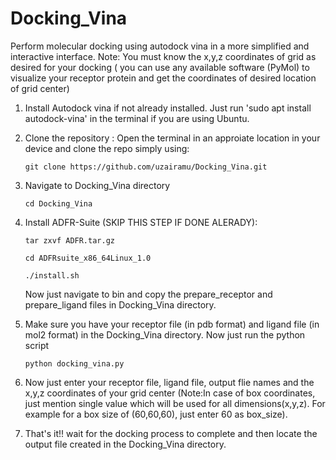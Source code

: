 # Docking_Vina
Perform molecular docking using autodock vina in a more simplified and interactive interface.
Note: You must know the x,y,z coordinates of grid as desired for your docking ( you can use any available software (PyMol) to visualize your receptor protein and get the coordinates of desired location of grid center)

1. Install Autodock vina if not already installed. 
    Just run 'sudo apt install autodock-vina' in the terminal if you are using Ubuntu. 
2. Clone the repository :
   Open the terminal in an approiate location in your device and clone the repo simply using:
   ```
   git clone https://github.com/uzairamu/Docking_Vina.git
   ```
3. Navigate to Docking_Vina directory
   ```
   cd Docking_Vina
   ```
4. Install ADFR-Suite (SKIP THIS STEP IF DONE ALERADY):
   ```
   tar zxvf ADFR.tar.gz
   ```
   ```
   cd ADFRsuite_x86_64Linux_1.0
   ```
   ```
   ./install.sh
   ```
   Now just navigate to bin and copy the prepare_receptor and prepare_ligand files in Docking_Vina directory.
   
5. Make sure you have your receptor file (in pdb format) and ligand file (in mol2 format) in the Docking_Vina directory. Now just run the python script
   ```
   python docking_vina.py
   ```
6. Now just enter your receptor file, ligand file, output flie names and the x,y,z coordinates of your grid center (Note:In case of box coordinates, just mention single value which will be used for all dimensions(x,y,z). For example for a box size of (60,60,60), just enter 60 as box_size).
7. That's it!! wait for the docking process to complete and then locate the output file created in the Docking_Vina directory. 
